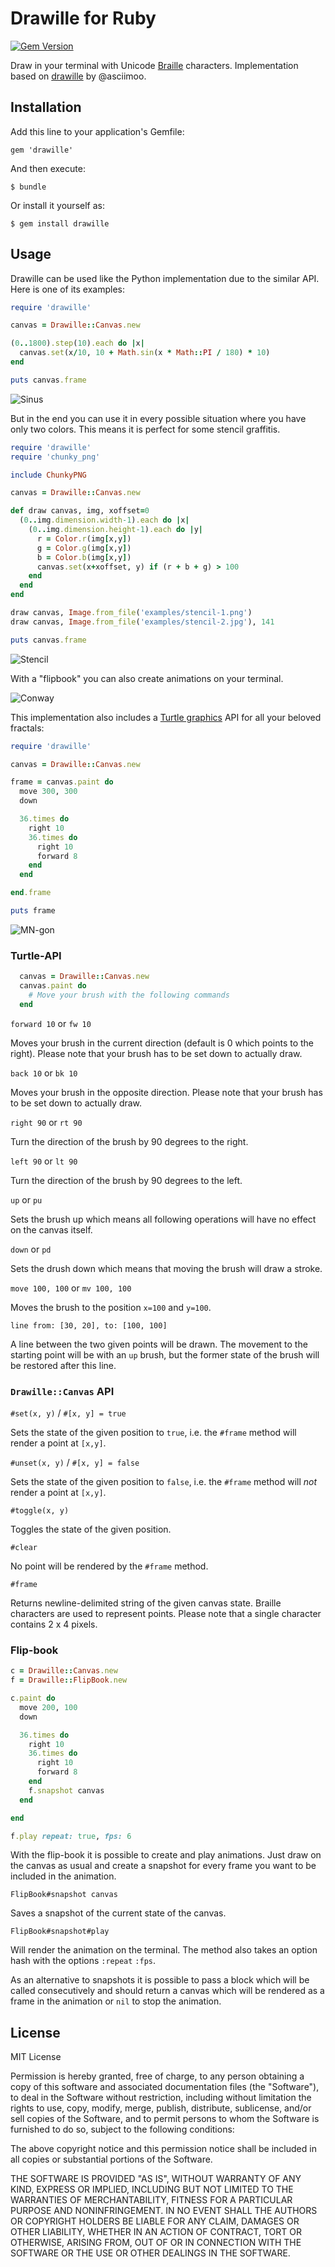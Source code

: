 Drawille for Ruby
========
[![Gem Version](https://badge.fury.io/rb/drawille.svg)](http://badge.fury.io/rb/drawille)

Draw in your terminal with Unicode [Braille][] characters. Implementation based on [drawille][] by @asciimoo.

[Braille]: http://en.wikipedia.org/wiki/Braille
[Drawille]: https://github.com/asciimoo/drawille


## Installation

Add this line to your application's Gemfile:

    gem 'drawille'

And then execute:

    $ bundle

Or install it yourself as:

    $ gem install drawille

## Usage

Drawille can be used like the Python implementation due to the similar API. Here is one of its examples:

```ruby
require 'drawille'

canvas = Drawille::Canvas.new

(0..1800).step(10).each do |x| 
  canvas.set(x/10, 10 + Math.sin(x * Math::PI / 180) * 10) 
end

puts canvas.frame
```

![Sinus](docs/images/sinus.gif)

But in the end you can use it in every possible situation where you have only two colors. This means it is perfect for some stencil graffitis.

```ruby
require 'drawille'
require 'chunky_png'

include ChunkyPNG

canvas = Drawille::Canvas.new

def draw canvas, img, xoffset=0
  (0..img.dimension.width-1).each do |x|
    (0..img.dimension.height-1).each do |y|
      r = Color.r(img[x,y])
      g = Color.g(img[x,y])
      b = Color.b(img[x,y])
      canvas.set(x+xoffset, y) if (r + b + g) > 100
    end
  end
end

draw canvas, Image.from_file('examples/stencil-1.png')
draw canvas, Image.from_file('examples/stencil-2.jpg'), 141

puts canvas.frame
```

![Stencil](docs/images/stencil.gif)

With a "flipbook" you can also create animations on your terminal.

![Conway](docs/images/conway.gif)

This implementation also includes a [Turtle graphics](http://en.wikipedia.org/wiki/Turtle_graphics) API for all your beloved fractals:

```ruby
require 'drawille'

canvas = Drawille::Canvas.new

frame = canvas.paint do
  move 300, 300
  down

  36.times do
    right 10
    36.times do
      right 10
      forward 8
    end
  end

end.frame

puts frame
```

![MN-gon](docs/images/mn-gon.gif)

### Turtle-API

```ruby
  canvas = Drawille::Canvas.new
  canvas.paint do
    # Move your brush with the following commands
  end
``` 

``forward 10`` or ``fw 10``

Moves your brush in the current direction (default is 0 which points to the right). Please note that your brush has to be set down to actually draw. 

``back 10`` or ``bk 10``

Moves your brush in the opposite direction. Please note that your brush has to be set down to actually draw. 

``right 90`` or ``rt 90``

Turn the direction of the brush by 90 degrees to the right.

``left 90`` or ``lt 90``

Turn the direction of the brush by 90 degrees to the left.

``up`` or ``pu``

Sets the brush up which means all following operations will have no effect on the canvas itself.

``down`` or ``pd``

Sets the drush down which means that moving the brush will draw a stroke.

``move 100, 100`` or ``mv 100, 100``

Moves the brush to the position ``x=100`` and ``y=100``.

``line from: [30, 20], to: [100, 100]``

A line between the two given points will be drawn. The movement to the starting point will be with an ``up`` brush, but the former state of the brush will be restored after this line.

### ``Drawille::Canvas`` API

``#set(x, y)`` / ``#[x, y] = true``

Sets the state of the given position to ``true``, i.e. the ``#frame`` method will render a point at ``[x,y]``.

``#unset(x, y)`` / ``#[x, y] = false``

Sets the state of the given position to ``false``, i.e. the ``#frame`` method will _not_ render a point at ``[x,y]``.

``#toggle(x, y)``

Toggles the state of the given position.

``#clear``

No point will be rendered by the ``#frame`` method.

``#frame``

Returns newline-delimited string of the given canvas state. Braille characters are used to represent points. Please note that a single character contains 2 x 4 pixels.

### Flip-book

```ruby
c = Drawille::Canvas.new
f = Drawille::FlipBook.new

c.paint do
  move 200, 100
  down

  36.times do
    right 10
    36.times do
      right 10
      forward 8
    end
    f.snapshot canvas
  end

end

f.play repeat: true, fps: 6
``` 

With the flip-book it is possible to create and play animations. Just draw on the canvas as usual and create a snapshot for every frame you want to be included in the animation.

``FlipBook#snapshot canvas``

Saves a snapshot of the current state of the canvas.

``FlipBook#snapshot#play``

Will render the animation on the terminal. The method also takes an option hash with the options ``:repeat`` ``:fps``. 

As an alternative to snapshots it is possible to pass a block which will be called consecutively and should return a canvas which will be rendered as a frame in the animation or ``nil`` to stop the animation. 

## License

MIT License

Permission is hereby granted, free of charge, to any person obtaining
a copy of this software and associated documentation files (the
"Software"), to deal in the Software without restriction, including
without limitation the rights to use, copy, modify, merge, publish,
distribute, sublicense, and/or sell copies of the Software, and to
permit persons to whom the Software is furnished to do so, subject to
the following conditions:

The above copyright notice and this permission notice shall be
included in all copies or substantial portions of the Software.

THE SOFTWARE IS PROVIDED "AS IS", WITHOUT WARRANTY OF ANY KIND,
EXPRESS OR IMPLIED, INCLUDING BUT NOT LIMITED TO THE WARRANTIES OF
MERCHANTABILITY, FITNESS FOR A PARTICULAR PURPOSE AND
NONINFRINGEMENT. IN NO EVENT SHALL THE AUTHORS OR COPYRIGHT HOLDERS BE
LIABLE FOR ANY CLAIM, DAMAGES OR OTHER LIABILITY, WHETHER IN AN ACTION
OF CONTRACT, TORT OR OTHERWISE, ARISING FROM, OUT OF OR IN CONNECTION
WITH THE SOFTWARE OR THE USE OR OTHER DEALINGS IN THE SOFTWARE.
